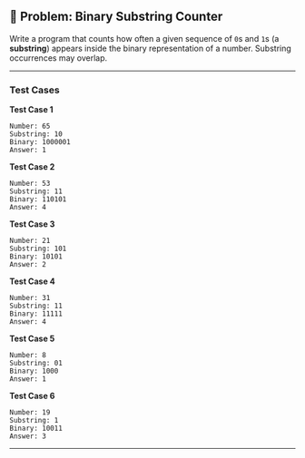 ## 🧩 Problem: Binary Substring Counter

Write a program that counts how often a given sequence of `0`s and `1`s (a **substring**) appears inside the binary representation of a number. Substring occurrences may overlap.

---

### Test Cases

**Test Case 1**

```
Number: 65
Substring: 10
Binary: 1000001
Answer: 1
```

**Test Case 2**

```
Number: 53
Substring: 11
Binary: 110101
Answer: 4
```

**Test Case 3**

```
Number: 21
Substring: 101
Binary: 10101
Answer: 2
```

**Test Case 4**

```
Number: 31
Substring: 11
Binary: 11111
Answer: 4
```

**Test Case 5**

```
Number: 8
Substring: 01
Binary: 1000
Answer: 1
```

**Test Case 6**

```
Number: 19
Substring: 1
Binary: 10011
Answer: 3
```

---

